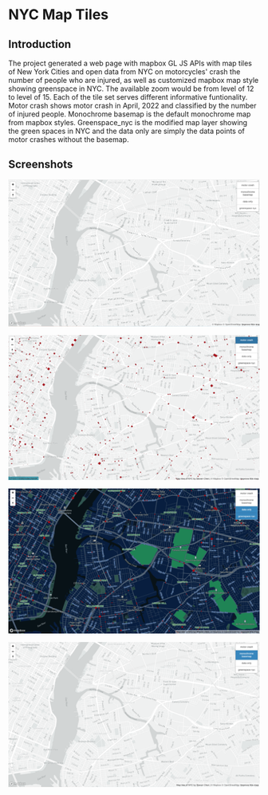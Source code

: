 # NYC Map Tiles

## Introduction 
The project generated a web page with mapbox GL JS APIs with map tiles of New York Cities and open data from NYC on motorcycles' crash the number of people who are injured, as well as customized mapbox map style showing greenspace in NYC. The available zoom would be from level of 12 to level of 15. Each of the tile set serves different informative funtionality. Motor crash shows motor crash in April, 2022 and classified by the number of injured people. Monochrome basemap is the default monochrome map from mapbox styles. Greenspace_nyc is the modified map layer showing the green spaces in NYC and the data only are simply the data points of motor crashes without the basemap. 


## Screenshots
![screenshot1](img/map1.png)

![screenshot2](img/map2.png)

![screenshot3](img/map3.png)

![screenshot4](img/map4.png)


